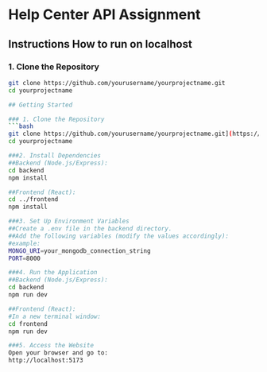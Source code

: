 # Help Center API Assignment

## Instructions How to run on localhost

### 1. Clone the Repository

```bash
git clone https://github.com/yourusername/yourprojectname.git
cd yourprojectname

## Getting Started

### 1. Clone the Repository
```bash
git clone https://github.com/yourusername/yourprojectname.git](https://github.com/soheb21/fullstack-assignment/tree/main
cd yourprojectname

###2. Install Dependencies
##Backend (Node.js/Express):
cd backend
npm install

##Frontend (React):
cd ../frontend
npm install

###3. Set Up Environment Variables
##Create a .env file in the backend directory.
##Add the following variables (modify the values accordingly):
#example:
MONGO_URI=your_mongodb_connection_string
PORT=8000

###4. Run the Application
##Backend (Node.js/Express):
cd backend
npm run dev

##Frontend (React):
#In a new terminal window:
cd frontend
npm run dev

###5. Access the Website
Open your browser and go to:
http://localhost:5173
